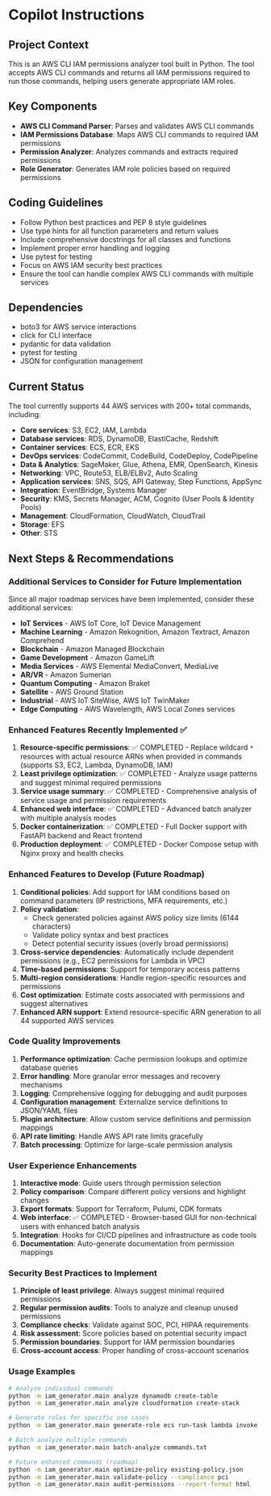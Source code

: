 # Copilot Instructions

<!-- Use this file to provide workspace-specific custom instructions to Copilot. For more details, visit https://code.visualstudio.com/docs/copilot/copilot-customization#_use-a-githubcopilotinstructionsmd-file -->

## Project Context
This is an AWS CLI IAM permissions analyzer tool built in Python. The tool accepts AWS CLI commands and returns all IAM permissions required to run those commands, helping users generate appropriate IAM roles.

## Key Components
- **AWS CLI Command Parser**: Parses and validates AWS CLI commands
- **IAM Permissions Database**: Maps AWS CLI commands to required IAM permissions
- **Permission Analyzer**: Analyzes commands and extracts required permissions
- **Role Generator**: Generates IAM role policies based on required permissions

## Coding Guidelines
- Follow Python best practices and PEP 8 style guidelines
- Use type hints for all function parameters and return values
- Include comprehensive docstrings for all classes and functions
- Implement proper error handling and logging
- Use pytest for testing
- Focus on AWS IAM security best practices
- Ensure the tool can handle complex AWS CLI commands with multiple services

## Dependencies
- boto3 for AWS service interactions
- click for CLI interface
- pydantic for data validation
- pytest for testing
- JSON for configuration management

## Current Status
The tool currently supports 44 AWS services with 200+ total commands, including:
- **Core services**: S3, EC2, IAM, Lambda
- **Database services**: RDS, DynamoDB, ElastiCache, Redshift
- **Container services**: ECS, ECR, EKS
- **DevOps services**: CodeCommit, CodeBuild, CodeDeploy, CodePipeline
- **Data & Analytics**: SageMaker, Glue, Athena, EMR, OpenSearch, Kinesis
- **Networking**: VPC, Route53, ELB/ELBv2, Auto Scaling
- **Application services**: SNS, SQS, API Gateway, Step Functions, AppSync
- **Integration**: EventBridge, Systems Manager
- **Security**: KMS, Secrets Manager, ACM, Cognito (User Pools & Identity Pools)
- **Management**: CloudFormation, CloudWatch, CloudTrail
- **Storage**: EFS
- **Other**: STS

## Next Steps & Recommendations

### Additional Services to Consider for Future Implementation
Since all major roadmap services have been implemented, consider these additional services:
- **IoT Services** - AWS IoT Core, IoT Device Management
- **Machine Learning** - Amazon Rekognition, Amazon Textract, Amazon Comprehend
- **Blockchain** - Amazon Managed Blockchain
- **Game Development** - Amazon GameLift
- **Media Services** - AWS Elemental MediaConvert, MediaLive
- **AR/VR** - Amazon Sumerian
- **Quantum Computing** - Amazon Braket
- **Satellite** - AWS Ground Station
- **Industrial** - AWS IoT SiteWise, AWS IoT TwinMaker
- **Edge Computing** - AWS Wavelength, AWS Local Zones services

### Enhanced Features Recently Implemented ✅
1. **Resource-specific permissions**: ✅ COMPLETED - Replace wildcard `*` resources with actual resource ARNs when provided in commands (supports S3, EC2, Lambda, DynamoDB, IAM)
2. **Least privilege optimization**: ✅ COMPLETED - Analyze usage patterns and suggest minimal required permissions
3. **Service usage summary**: ✅ COMPLETED - Comprehensive analysis of service usage and permission requirements
4. **Enhanced web interface**: ✅ COMPLETED - Advanced batch analyzer with multiple analysis modes
5. **Docker containerization**: ✅ COMPLETED - Full Docker support with FastAPI backend and React frontend
6. **Production deployment**: ✅ COMPLETED - Docker Compose setup with Nginx proxy and health checks

### Enhanced Features to Develop (Future Roadmap)
1. **Conditional policies**: Add support for IAM conditions based on command parameters (IP restrictions, MFA requirements, etc.)
2. **Policy validation**:
   - Check generated policies against AWS policy size limits (6144 characters)
   - Validate policy syntax and best practices
   - Detect potential security issues (overly broad permissions)
3. **Cross-service dependencies**: Automatically include dependent permissions (e.g., EC2 permissions for Lambda in VPC)
4. **Time-based permissions**: Support for temporary access patterns
5. **Multi-region considerations**: Handle region-specific resources and permissions
6. **Cost optimization**: Estimate costs associated with permissions and suggest alternatives
7. **Enhanced ARN support**: Extend resource-specific ARN generation to all 44 supported AWS services

### Code Quality Improvements
1. **Performance optimization**: Cache permission lookups and optimize database queries
2. **Error handling**: More granular error messages and recovery mechanisms
3. **Logging**: Comprehensive logging for debugging and audit purposes
4. **Configuration management**: Externalize service definitions to JSON/YAML files
5. **Plugin architecture**: Allow custom service definitions and permission mappings
6. **API rate limiting**: Handle AWS API rate limits gracefully
7. **Batch processing**: Optimize for large-scale permission analysis

### User Experience Enhancements
1. **Interactive mode**: Guide users through permission selection
2. **Policy comparison**: Compare different policy versions and highlight changes
3. **Export formats**: Support for Terraform, Pulumi, CDK formats
4. **Web interface**: ✅ COMPLETED - Browser-based GUI for non-technical users with enhanced batch analysis
5. **Integration**: Hooks for CI/CD pipelines and infrastructure as code tools
6. **Documentation**: Auto-generate documentation from permission mappings

### Security Best Practices to Implement
1. **Principle of least privilege**: Always suggest minimal required permissions
2. **Regular permission audits**: Tools to analyze and cleanup unused permissions
3. **Compliance checks**: Validate against SOC, PCI, HIPAA requirements
4. **Risk assessment**: Score policies based on potential security impact
5. **Permission boundaries**: Support for IAM permission boundaries
6. **Cross-account access**: Proper handling of cross-account scenarios

### Usage Examples
```bash
# Analyze individual commands
python -m iam_generator.main analyze dynamodb create-table
python -m iam_generator.main analyze cloudformation create-stack

# Generate roles for specific use cases
python -m iam_generator.main generate-role ecs run-task lambda invoke --trust-policy ecs

# Batch analyze multiple commands
python -m iam_generator.main batch-analyze commands.txt

# Future enhanced commands (roadmap)
python -m iam_generator.main optimize-policy existing-policy.json
python -m iam_generator.main validate-policy --compliance pci
python -m iam_generator.main audit-permissions --report-format html
```
